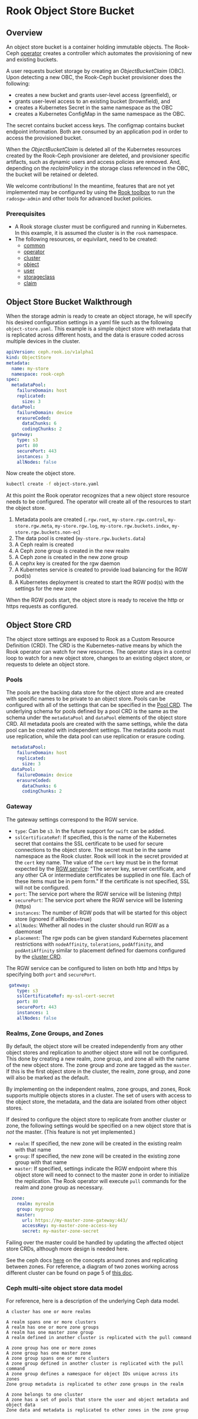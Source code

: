 # Rook Object Store Bucket

## Overview

An object store bucket is a container holding immutable objects. The Rook-Ceph [operator](https://github.com/yard-turkey/rook/blob/master/cluster/examples/kubernetes/ceph/operator.yaml) creates a controller which automates the provisioning of new and existing buckets.

A user requests bucket storage by creating an _ObjectBucketClaim_ (OBC). Upon detecting a new OBC, the Rook-Ceph bucket provisioner does the following:
- creates a new bucket and grants user-level access (greenfield), or
- grants user-level access to an existing bucket (brownfield), and
- creates a Kubernetes Secret in the same namespace as the OBC
- creates a Kubernetes ConfigMap in the same namespace as the OBC.

The secret contains bucket access keys. The configmap contains bucket endpoint information. Both are consumed by an application pod in order to access the provisioned bucket.

When the _ObjectBucketClaim_ is deleted all of the Kubernetes resources created by the Rook-Ceph provisioner are deleted, and provisioner specific artifacts, such as dynamic users and access policies are removed. And, depending on the _reclaimPolicy_ in the storage class referenced in the OBC, the bucket will be retained or deleted.

We welcome contributions! In the meantime, features that are not yet implemented may be configured by using the [Rook toolbox](/Documentation/ceph-toolbox.md) to run the `radosgw-admin` and other tools for advanced bucket policies.

### Prerequisites

- A Rook storage cluster must be configured and running in Kubernetes. In this example, it is assumed the cluster is in the `rook` namespace.
- The following resources, or equivilant, need to be created:
  - [common](/cluster/examples/kubernetes/ceph/common.yaml)
  - [operator](/cluster/examples/kubernetes/ceph/operator.yaml)
  - [cluster](/cluster/examples/kubernetes/ceph/cluster-test.yaml)
  - [object](/cluster/examples/kubernetes/ceph/object-test.yaml)
  - [user](/cluster/examples/kubernetes/ceph/object-user.yaml)
  - [storageclass](/cluster/examples/kubernetes/ceph/storageclass-bucket-retain.yaml)
  - [claim](/cluster/examples/kubernetes/ceph/object-bucket-claim-retain.yaml)


## Object Store Bucket Walkthrough

When the storage admin is ready to create an object storage, he will specify his desired configuration settings in a yaml file such as the following `object-store.yaml`. This example is a simple object store with metadata that is replicated across different hosts, and the data is erasure coded across multiple devices in the cluster.
```yaml
apiVersion: ceph.rook.io/v1alpha1
kind: ObjectStore
metadata:
  name: my-store
  namespace: rook-ceph
spec:
  metadataPool:
    failureDomain: host
    replicated:
      size: 3
  dataPool:
    failureDomain: device
    erasureCoded:
      dataChunks: 6
      codingChunks: 2
  gateway:
    type: s3
    port: 80
    securePort: 443
    instances: 3
    allNodes: false
```

Now create the object store.
```bash
kubectl create -f object-store.yaml
```

At this point the Rook operator recognizes that a new object store resource needs to be configured. The operator will create all of the resources to start the object store.
1. Metadata pools are created (`.rgw.root`, `my-store.rgw.control`, `my-store.rgw.meta`, `my-store.rgw.log`, `my-store.rgw.buckets.index`, `my-store.rgw.buckets.non-ec`)
1. The data pool is created (`my-store.rgw.buckets.data`)
1. A Ceph realm is created
1. A Ceph zone group is created in the new realm
1. A Ceph zone is created in the new zone group
1. A cephx key is created for the rgw daemon
1. A Kubernetes service is created to provide load balancing for the RGW pod(s)
1. A Kubernetes deployment is created to start the RGW pod(s) with the settings for the new zone

When the RGW pods start, the object store is ready to receive the http or https requests as configured.


## Object Store CRD

The object store settings are exposed to Rook as a Custom Resource Definition (CRD). The CRD is the Kubernetes-native means by which the Rook operator can watch for new resources. The operator stays in a control loop to watch for a new object store, changes to an existing object store, or requests to delete an object store.

### Pools

The pools are the backing data store for the object store and are created with specific names to be private to an object store. Pools can be configured with all of the settings that can be specified in the [Pool CRD](/Documentation/ceph-pool-crd.md). The underlying schema for pools defined by a pool CRD is the same as the schema under the `metadataPool` and `dataPool` elements of the object store CRD. All metadata pools are created with the same settings, while the data pool can be created with independent settings. The metadata pools must use replication, while the data pool can use replication or erasure coding.

```yaml
  metadataPool:
    failureDomain: host
    replicated:
      size: 3
  dataPool:
    failureDomain: device
    erasureCoded:
      dataChunks: 6
      codingChunks: 2
```

### Gateway

The gateway settings correspond to the RGW service.
- `type`: Can be `s3`. In the future support for `swift` can be added.
- `sslCertificateRef`: If specified, this is the name of the Kubernetes secret that contains the SSL certificate to be used for secure connections to the object store. The secret must be in the same namespace as the Rook cluster. Rook will look in the secret provided at the `cert` key name. The value of the `cert` key must be in the format expected by the [RGW service](https://docs.ceph.com/docs/master/install/ceph-deploy/install-ceph-gateway/#using-ssl-with-civetweb): "The server key, server certificate, and any other CA or intermediate certificates be supplied in one file. Each of these items must be in pem form." If the certificate is not specified, SSL will not be configured.
- `port`: The service port where the RGW service will be listening (http)
- `securePort`: The service port where the RGW service will be listening (https)
- `instances`: The number of RGW pods that will be started for this object store (ignored if allNodes=true)
- `allNodes`: Whether all nodes in the cluster should run RGW as a daemonset
- `placement`: The rgw pods can be given standard Kubernetes placement restrictions with `nodeAffinity`, `tolerations`, `podAffinity`, and `podAntiAffinity` similar to placement defined for daemons configured by the [cluster CRD](/cluster/examples/kubernetes/ceph/cluster.yaml).

The RGW service can be configured to listen on both http and https by specifying both `port` and `securePort`.

```yaml
 gateway:
    type: s3
    sslCertificateRef: my-ssl-cert-secret
    port: 80
    securePort: 443
    instances: 1
    allNodes: false
```

### Realms, Zone Groups, and Zones

By default, the object store will be created independently from any other object stores and replication to another object store will not be configured. This done by creating a new realm, zone group, and zone all with the name of the new object store. The zone group and zone are tagged as the `master`. If this is the first object store in the cluster, the realm, zone group, and zone will also be marked as the default.

By implementing on the independent realms, zone groups, and zones, Rook supports multiple objects stores in a cluster. The set of users with access to the object store, the metadata, and the data are isolated from other object stores.

If desired to configure the object store to replicate from another cluster or zone, the following settings would be specified on a new object store that is *not* the master. (This feature is not yet implemented.)
- `realm`: If specified, the new zone will be created in the existing realm with that name
- `group`: If specified, the new zone will be created in the existing zone group with that name
- `master`: If specified, settings indicate the RGW endpoint where this object store will need to connect to the master zone in order to initialize the replication. The Rook operator will execute `pull` commands for the realm and zone group as necessary.
```yaml
  zone:
    realm: myrealm
    group: mygroup
    master:
      url: https://my-master-zone-gateway:443/
      accessKey: my-master-zone-access-key
      secret: my-master-zone-secret
```

Failing over the master could be handled by updating the affected object store CRDs, although more design is needed here.

See the ceph docs [here](http://docs.ceph.com/docs/master/radosgw/multisite/) on the concepts around zones and replicating between zones. For reference, a diagram of two zones working across different cluster can be found on page 5 of [this doc](http://ceph.com/wp-content/uploads/2017/01/Understanding-a-Multi-Site-Ceph-Gateway-Installation-170119.pdf).


### Ceph multi-site object store data model

For reference, here is a description of the underlying Ceph data model.

```
A cluster has one or more realms

A realm spans one or more clusters
A realm has one or more zone groups
A realm has one master zone group
A realm defined in another cluster is replicated with the pull command

A zone group has one or more zones
A zone group has one master zone
A zone group spans one or more clusters
A zone group defined in another cluster is replicated with the pull command
A zone group defines a namespace for object IDs unique across its zones
Zone group metadata is replicated to other zone groups in the realm

A zone belongs to one cluster
A zone has a set of pools that store the user and object metadata and object data
Zone data and metadata is replicated to other zones in the zone group
```
